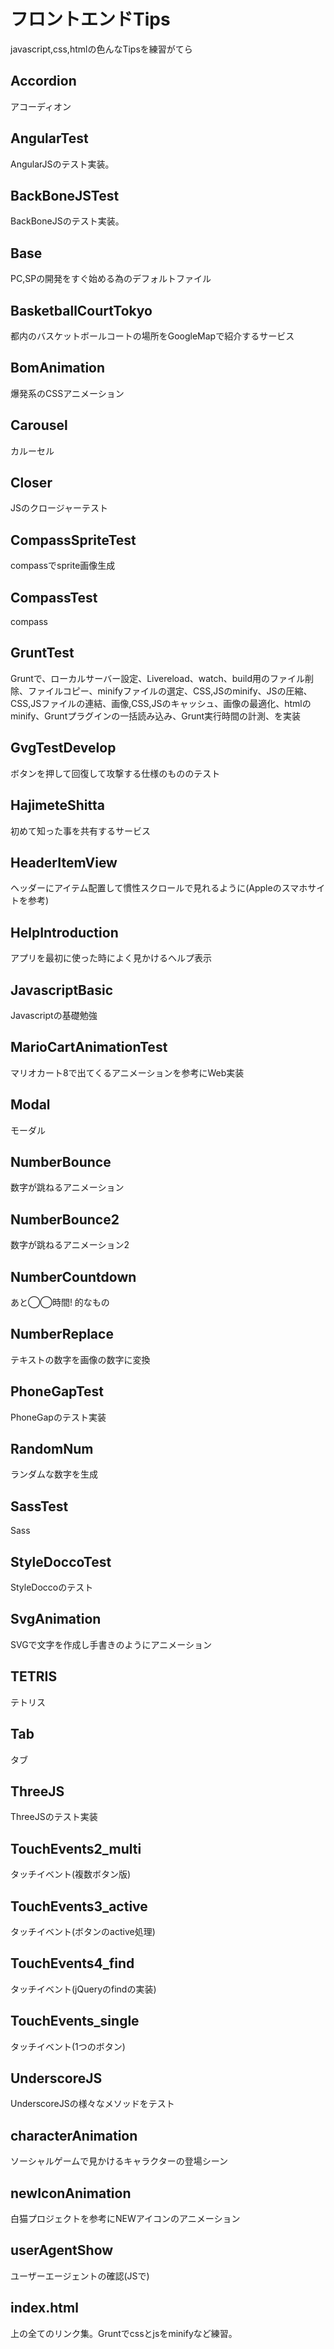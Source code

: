 # フロントエンドTips
javascript,css,htmlの色んなTipsを練習がてら

## Accordion
アコーディオン

## AngularTest
AngularJSのテスト実装。

## BackBoneJSTest
BackBoneJSのテスト実装。

## Base
PC,SPの開発をすぐ始める為のデフォルトファイル

## BasketballCourtTokyo
都内のバスケットボールコートの場所をGoogleMapで紹介するサービス

## BomAnimation
爆発系のCSSアニメーション

## Carousel
カルーセル

## Closer
JSのクロージャーテスト

## CompassSpriteTest
compassでsprite画像生成

## CompassTest
compass

## GruntTest
Gruntで、ローカルサーバー設定、Livereload、watch、build用のファイル削除、ファイルコピー、minifyファイルの選定、CSS,JSのminify、JSの圧縮、CSS,JSファイルの連結、画像,CSS,JSのキャッシュ、画像の最適化、htmlのminify、Gruntプラグインの一括読み込み、Grunt実行時間の計測、を実装

## GvgTestDevelop
ボタンを押して回復して攻撃する仕様のもののテスト

## HajimeteShitta
初めて知った事を共有するサービス

## HeaderItemView
ヘッダーにアイテム配置して慣性スクロールで見れるように(Appleのスマホサイトを参考)

## HelpIntroduction
アプリを最初に使った時によく見かけるヘルプ表示

## JavascriptBasic
Javascriptの基礎勉強

## MarioCartAnimationTest
マリオカート8で出てくるアニメーションを参考にWeb実装

## Modal
モーダル

## NumberBounce
数字が跳ねるアニメーション

## NumberBounce2
数字が跳ねるアニメーション2

## NumberCountdown
あと◯◯時間! 的なもの

## NumberReplace
テキストの数字を画像の数字に変換

## PhoneGapTest
PhoneGapのテスト実装

## RandomNum
ランダムな数字を生成

## SassTest
Sass

## StyleDoccoTest
StyleDoccoのテスト

## SvgAnimation
SVGで文字を作成し手書きのようにアニメーション

## TETRIS
テトリス

## Tab
タブ

## ThreeJS
ThreeJSのテスト実装

## TouchEvents2_multi
タッチイベント(複数ボタン版)

## TouchEvents3_active
タッチイベント(ボタンのactive処理)

## TouchEvents4_find
タッチイベント(jQueryのfindの実装)

## TouchEvents_single
タッチイベント(1つのボタン)

## UnderscoreJS
UnderscoreJSの様々なメソッドをテスト

## characterAnimation
ソーシャルゲームで見かけるキャラクターの登場シーン

## newIconAnimation
白猫プロジェクトを参考にNEWアイコンのアニメーション

## userAgentShow
ユーザーエージェントの確認(JSで)

## index.html
上の全てのリンク集。Gruntでcssとjsをminifyなど練習。


